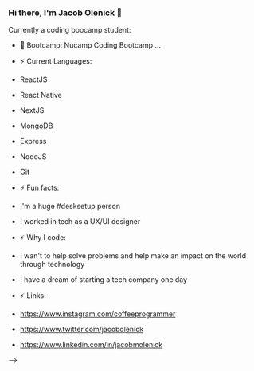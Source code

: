 ### Hi there, I'm Jacob Olenick 👋


Currently a coding boocamp student:

- 🔭 Bootcamp: Nucamp Coding Bootcamp ...


- ⚡ Current Languages:


- ReactJS
- React Native
- NextJS
- MongoDB
- Express
- NodeJS
- Git


- ⚡ Fun facts: 


- I'm a huge #desksetup person

- I worked in tech as a UX/UI designer




- ⚡ Why I code:


- I wan't to help solve problems and help make an impact on the world through technology


- I have a dream of starting a tech company one day



- ⚡ Links:

- https://www.instagram.com/coffeeprogrammer
- https://www.twitter.com/jacobolenick
- https://www.linkedin.com/in/jacobmolenick

-->
